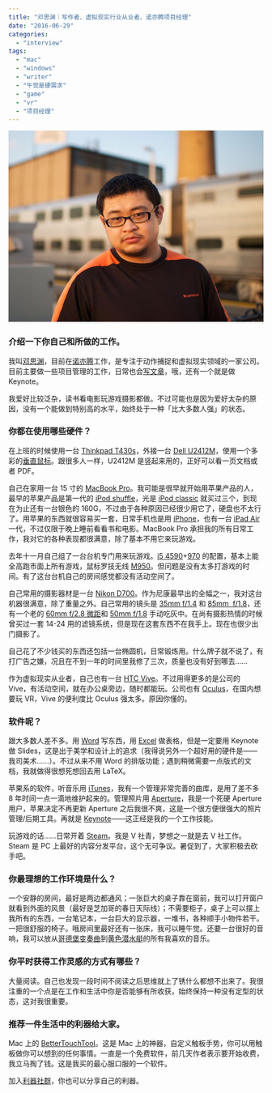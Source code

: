 ```yaml
---
title: "邓思渊｜写作者、虚拟现实行业从业者、诺亦腾项目经理"
date: "2016-06-29"
categories: 
  - "interview"
tags: 
  - "mac"
  - "windows"
  - "writer"
  - "午觉是硬需求"
  - "game"
  - "vr"
  - "项目经理"
---
```


![邓思渊](/images/83575.jpg)

### 介绍一下你自己和所做的工作。

我叫[邓思渊](https://twitter.com/dtiberium)，目前在[诺亦腾](https://www.noitom.com.cn/)工作，是专注于动作捕捉和虚拟现实领域的一家公司。目前主要做一些项目管理的工作，日常也会[写文章](https://the-offline.com/author/dengsiyuan/)，哦，还有一个就是做 Keynote。

我爱好比较泛杂，读书看电影玩游戏摄影都做。不过可能也是因为爱好太杂的原因，没有一个能做到特别高的水平，始终处于一种「比大多数人强」的状态。

### 你都在使用哪些硬件？

在上班的时候使用一台 [Thinkpad T430s](https://appserver.lenovo.com.cn/Lenovo_Product_Detail.aspx?gdsid=A1900017421)，外接一台 [Dell U2412M](https://item.jd.com/493442.html)，使用一个多彩的[垂直鼠标](https://www.deluxworld.com/index.php?ac=article&at=read&did=466)。跟很多人一样，U2412M 是竖起来用的，正好可以看一页文档或者 PDF。

自己在家用一台 15 寸的 [MacBook Pro](https://www.apple.com/cn/macbook-pro/)。我可能是很早就开始用苹果产品的人，最早的苹果产品是第一代的 [iPod shuffle](https://www.apple.com/ipod-shuffle/)，光是 [iPod classic](https://support.apple.com/zh-cn/ipod-classic) 就买过三个，到现在为止还有一台银色的 160G，不过由于各种原因已经很少用它了，硬盘也不太行了。用苹果的东西就很容易买一套，日常手机也是用 [iPhone](https://www.apple.com/cn/iphone/)，也有一台 [iPad Air](https://www.apple.com/cn/ipad-air-2/) 一代，不过仅限于晚上睡前看看书和电影。MacBook Pro 承担我的所有日常工作，我对它的各种表现都很满意，除了基本不用它来玩游戏。

去年十一月自己组了一台台机专门用来玩游戏。[i5 4590](https://baike.baidu.com/item/Intel%20%E9%85%B7%E7%9D%BFi5%204590)+[970](https://www.geforce.cn/hardware/desktop-gpus/geforce-gtx-970) 的配置，基本上能全高跑市面上所有游戏，鼠标罗技无线 [M950](https://www.amazon.cn/Logitech-%E7%BD%97%E6%8A%80-M950-%E6%97%A0%E7%BA%BF%E6%BF%80%E5%85%89%E9%BC%A0%E6%A0%87/dp/B002WYJSX2)。但问题是没有太多打游戏的时间。有了这台台机自己的房间感觉都没有活动空间了。

自己常用的摄影器材是一台 [Nikon D700](https://www.nikon.com.cn/sc_CN/product/discontinued/digital-slr-cameras/d700)。作为尼康最早出的全幅之一，我对这台机器很满意，除了重量之外。自己常用的镜头是 [35mm f/1.4](https://www.nikonusa.com/en/nikon-products/product/camera-lenses/af-s-nikkor-35mm-f%252f1.4g.html) 和 [85mm  f/1.8](https://www.nikonusa.com/en/nikon-products/product/camera-lenses/af-s-nikkor-85mm-f%252f1.8g.html)，还有一个老的 [60mm f/2.8 微距](https://production.xitek.com/product-a-post-id-1037-prod_from-7.html)和 [50mm f/1.8](https://production.xitek.com/product-a-post-id-1034-prod_from-4.html) 手动吃灰中。在尚有摄影热情的时候曾买过一套 14-24 用的滤镜系统，但是现在这套东西不在我手上。现在也很少出门摄影了。

自己花了不少钱买的东西还包括一台椭圆机，日常锻炼用。什么牌子就不说了，有打广告之嫌，况且在不到一年的时间里我修了三次，质量也没有好到哪去……

作为虚拟现实从业者，自己也有一台 [HTC Vive](https://www.htcvive.com/cn/)。不过用得更多的是公司的 Vive，有活动空间，就在办公桌旁边，随时都能玩。公司也有 [Oculus](https://www.oculus.com/en-us/)，在国内想要玩 VR，Vive 的便利度比 Oculus 强太多。原因你懂的。

### 软件呢？

跟大多数人差不多。用 [Word](https://products.office.com/zh-cn/word) 写东西，用 [Excel](https://products.office.com/zh-cn/excel) 做表格，但是一定要用 Keynote 做 Slides，这是出于美学和设计上的追求（我得说另外一个超好用的硬件是——我司美术……）。不过从来不用 Word 的排版功能；遇到稍微需要一点版式的文档，我就做得很想死想回去用 LaTeX。

苹果系的软件，听音乐用 [iTunes](https://www.apple.com/cn/itunes/)，我有一个管理非常完善的曲库，是用了差不多 8 年时间一点一滴地维护起来的。管理照片用 [Aperture](https://support.apple.com/zh-cn/aperture)，我是一个死硬 Aperture 用户，苹果决定不再更新 Aperture 之后我很不爽，这是一个很方便很强大的照片管理/后期工具。再就是 [Keynote](https://www.apple.com/cn/mac/keynote/)——这正经是我的一个工作技能。

玩游戏的话……日常开着 [Steam](https://store.steampowered.com/)。我是 V 社青，梦想之一就是去 V 社工作。Steam 是 PC 上最好的内容分发平台，这个无可争议。暑促到了，大家积极去砍手吧。

### 你最理想的工作环境是什么？

一个安静的房间，最好是两边都通风；一张巨大的桌子靠在窗前，我可以打开窗户就看到外面的风景（最好是芝加哥的春日天际线）；不需要柜子，桌子上可以摆上我所有的东西，一台笔记本，一台巨大的显示器，一堆书，各种顺手小物件若干。一把很舒服的椅子。哦房间里最好还有一张床，我可以睡午觉。还要一台很好的音响，我可以放从[哥德堡变奏曲](https://zh.wikipedia.org/zh/%E5%93%A5%E5%BE%B7%E5%A0%A1%E5%8F%98%E5%A5%8F%E6%9B%B2)到[黄色潜水艇](https://music.163.com/#/song?id=4336606)的所有我喜欢的音乐。

### 你平时获得工作灵感的方式有哪些？

大量阅读。自己也发现一段时间不阅读之后思维就上了锈什么都想不出来了。我很注重的一个点是在工作和生活中你是否能够有所收获，始终保持一种没有定型的状态，这对我很重要。

### 推荐一件生活中的利器给大家。

Mac 上的 [BetterTouchTool](https://www.boastr.net/)。这是 Mac 上的神器，自定义触板手势，你可以用触板做你可以想到的任何事情。一直是一个免费软件，前几天作者表示要开始收费，我立马掏了钱。这是我买的最心服口服的一个软件。

加入[利器社群](https://liqi.io/community/)，你也可以分享自己的利器。
